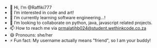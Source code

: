 - 👋 Hi, I’m @Raffiki777
- 👀 I’m interested in code and art!
- 🌱 I’m currently learning software engineering...!
- 💞️ I’m looking to collaborate on python, java, javascript related projects.
- 📫 How to reach me via prmalatjhb024@student.wethinkcode.co.za
- 😄 Pronouns: she/her
- ⚡ Fun fact: My username actually means "friend", so I am your buddy!
<!---
Raffiki777/Raffiki777 is a ✨ special ✨ repository because its `README.md` (this file) appears on your GitHub profile.
You can click the Preview link to take a look at your changes.
--->
